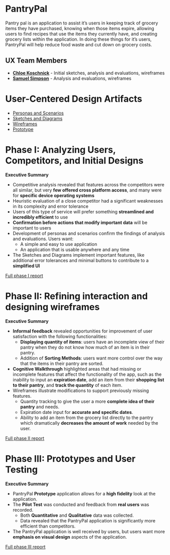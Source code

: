 # PantryPal

Pantry pal is an application to assist it’s users in keeping track of grocery items they have purchased, knowing when those items expire, allowing users to find recipes that use the items they currently have, and creating grocery lists within the application. In doing these things for it’s users, PantryPal will help reduce food waste and cut down on grocery costs.  

## UX Team Members

* **[Chloe Koschnick](https://usabilityengineering.github.io/ux-portfolio-cmkoschnick/)** - Initial sketches, analysis and evaluations, wireframes
* **[Samuel Simpson](https://github.com/UsabilityEngineering/ux-portfolio-sbsimp)** - Analysis and evaluations, wireframes

# User-Centered Design Artifacts
 
* [Personas and Scenarios](personas/)
* [Sketches and Diagrams](sketches/)
* [Wireframes](wireframes/)
* [Prototype](#)

# Phase I: Analyzing Users, Competitors, and Initial Designs

**Executive Summary**

* Competitive analysis revealed that features across the competitors were all similar, but very **few offered cross platform access**, and many were for **specific device operating systems**
* Heuristic evaluation of a close competitor had a significant weaknesses in its complexity and error tolerance
* Users of this type of service will prefer something **streamlined and incredibly efficient** to use
* **Confirmation before actions that modify important data** will be important to users
* Development of personas and scenarios confirm the findings of analysis and evaluations.  Users want:
    * A simple and easy to use application
    * An application that is usable anywhere and any time
* The Sketches and Diagrams implement important features, like additional error tolerances and minimal buttons to contribute to a **simplified UI**


[Full phase I report](phaseI/)

# Phase II: Refining interaction and designing wireframes

**Executive Summary**

* **Informal feedback** revealed opportunities for improvement of user satisfaction with the following functionalities:
   * **Displaying quantity of items**: users have an incomplete view of their pantry when they do not know how much of an item is in their pantry.
   * Addition of **Sorting Methods**: users want more control over the way that the items in their pantry are sorted.
* **Cognitive Walkthrough** highlighted areas that had missing or incomplete features that affect the functionality of the app, such as the inability to input an **expiration date**, add an item from their **shopping list to their pantry**, and **track the quantity** of each item.
* Wireframes illustrate modifications to support previously missing features.
   * Quantity tracking to give the user a more **complete idea of their pantry** and needs.
   * Expiration date input for **accurate and specific dates**.
   * Ability to add an item from the grocery list directly to the pantry which dramatically **decreases the amount of work** needed by the user.

[Full phase II report](phaseII/)

# Phase III: Prototypes and User Testing

**Executive Summary**

* PantryPal **Prototype** application allows for a **high fidelity** look at the application.
* The **Pilot Test** was conducted and feedback from **real users** was recorded.
   * Both **Quantitative** and **Qualitative** data was collected.
   * Data revealed that the PantryPal application is significantly more efficient than competitors.
* The PantryPal application is well received by users, but users want more **emphasis on visual design** aspects of the application.

[Full phase III report](phaseIII/)
